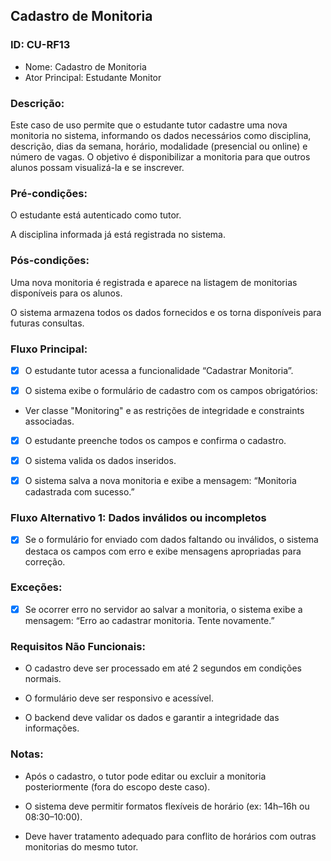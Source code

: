 ## Cadastro de Monitoria
### ID: CU-RF13
- Nome: Cadastro de Monitoria
- Ator Principal: Estudante Monitor

### Descrição:
Este caso de uso permite que o estudante tutor cadastre uma nova monitoria no sistema, informando os dados necessários como disciplina, descrição, dias da semana, horário, modalidade (presencial ou online) e número de vagas. O objetivo é disponibilizar a monitoria para que outros alunos possam visualizá-la e se inscrever.

### Pré-condições:
O estudante está autenticado como tutor.

A disciplina informada já está registrada no sistema.

### Pós-condições:
Uma nova monitoria é registrada e aparece na listagem de monitorias disponíveis para os alunos.

O sistema armazena todos os dados fornecidos e os torna disponíveis para futuras consultas.

### Fluxo Principal:
- [x] O estudante tutor acessa a funcionalidade “Cadastrar Monitoria”.

- [x] O sistema exibe o formulário de cadastro com os campos obrigatórios:
- Ver classe "Monitoring" e as restrições de integridade e constraints associadas.

- [x] O estudante preenche todos os campos e confirma o cadastro.

- [x] O sistema valida os dados inseridos.

- [x] O sistema salva a nova monitoria e exibe a mensagem: “Monitoria cadastrada com sucesso.”

### Fluxo Alternativo 1: Dados inválidos ou incompletos
- [x] Se o formulário for enviado com dados faltando ou inválidos, o sistema destaca os campos com erro e exibe mensagens apropriadas para correção.

### Exceções:
- [x] Se ocorrer erro no servidor ao salvar a monitoria, o sistema exibe a mensagem: “Erro ao cadastrar monitoria. Tente novamente.”

### Requisitos Não Funcionais:
- O cadastro deve ser processado em até 2 segundos em condições normais.

- O formulário deve ser responsivo e acessível.

- O backend deve validar os dados e garantir a integridade das informações.

### Notas:
- Após o cadastro, o tutor pode editar ou excluir a monitoria posteriormente (fora do escopo deste caso).

- O sistema deve permitir formatos flexíveis de horário (ex: 14h–16h ou 08:30–10:00).

- Deve haver tratamento adequado para conflito de horários com outras monitorias do mesmo tutor.